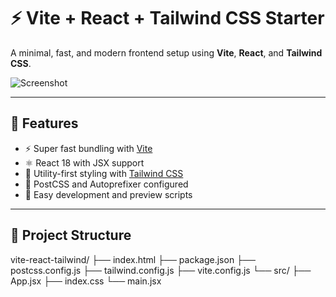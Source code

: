 # ⚡ Vite + React + Tailwind CSS Starter

A minimal, fast, and modern frontend setup using **Vite**, **React**, and **Tailwind CSS**.

![Screenshot](https://user-images.githubusercontent.com/your-screenshot.png)

---

## 🚀 Features

- ⚡ Super fast bundling with [Vite](https://vitejs.dev)
- ⚛️ React 18 with JSX support
- 🎨 Utility-first styling with [Tailwind CSS](https://tailwindcss.com)
- 🔧 PostCSS and Autoprefixer configured
- 🧪 Easy development and preview scripts

---

## 📁 Project Structure

vite-react-tailwind/
├── index.html
├── package.json
├── postcss.config.js
├── tailwind.config.js
├── vite.config.js
└── src/
├── App.jsx
├── index.css
└── main.jsx

